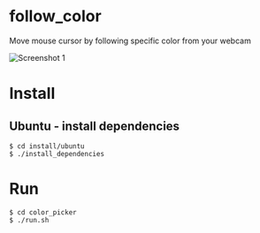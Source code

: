 # follow_color
Move mouse cursor by following specific color from your webcam

![Screenshot 1][screenshot]

# Install

## Ubuntu - install dependencies
    $ cd install/ubuntu
    $ ./install_dependencies


# Run
    $ cd color_picker
    $ ./run.sh

[screenshot]:       https://github.com/nexayq/follow_color/blob/master/data/screenshots/screenshot_move_cursor.jpg
